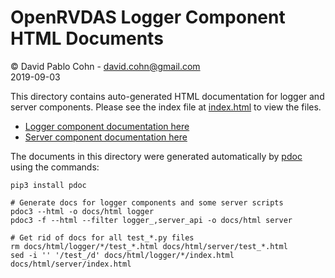 # OpenRVDAS Logger Component HTML Documents
© David Pablo Cohn - david.cohn@gmail.com  
2019-09-03

This directory contains auto-generated HTML documentation for logger and server components. Please see the index file at <a href=index.html>index.html</a> to view the files.

 - [Logger component documentation here](logger/index.html)
 - [Server component documentation here](server/index.html)

The documents in this directory were generated automatically by [pdoc](https://pdoc3.github.io/pdoc/) using the commands:

```
pip3 install pdoc

# Generate docs for logger components and some server scripts
pdoc3 --html -o docs/html logger
pdoc3 -f --html --filter logger_,server_api -o docs/html server

# Get rid of docs for all test_*.py files
rm docs/html/logger/*/test_*.html docs/html/server/test_*.html
sed -i '' '/test_/d' docs/html/logger/*/index.html docs/html/server/index.html
```
